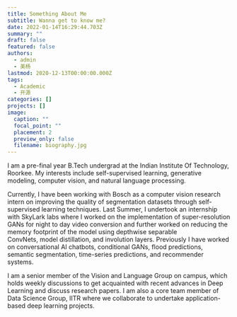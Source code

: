 ```yaml
---
title: Something About Me
subtitle: Wanna get to know me?
date: 2022-01-14T16:29:44.703Z
summary: ""
draft: false
featured: false
authors:
  - admin
  - 美杨
lastmod: 2020-12-13T00:00:00.000Z
tags:
  - Academic
  - 开源
categories: []
projects: []
image:
  caption: ""
  focal_point: ""
  placement: 2
  preview_only: false
  filename: biography.jpg
---
```

I am a pre-final year B.Tech undergrad at the Indian Institute Of Technology, Roorkee. My interests include self-supervised learning, generative modeling, computer vision, and natural language processing. 

Currently, I have been working with Bosch as a computer vision research intern on improving the quality of segmentation datasets through self-supervised learning techniques. Last Summer, I undertook an internship with SkyLark labs where I worked on the implementation of super-resolution GANs for night to day video conversion and further worked on reducing the memory footprint of the model using depthwise separable ConvNets, model distillation, and involution layers. Previously I have worked on conversational AI chatbots, conditional GANs, flood predictions, semantic segmentation, time-series predictions, and recommender systems. 

I am a senior member of the Vision and Language Group on campus, which holds weekly discussions to get acquainted with recent advances in Deep Learning and discuss research papers. I am also a core team member of Data Science Group, IITR where we collaborate to undertake application-based deep learning projects.